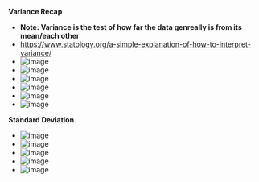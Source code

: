 **Variance Recap**
- **Note: Variance is the test of how far the data genreally is from its mean/each other**
- https://www.statology.org/a-simple-explanation-of-how-to-interpret-variance/
- ![image](https://github.com/user-attachments/assets/69716d64-f163-4048-98ed-510b609419b0)
- ![image](https://github.com/user-attachments/assets/b06fdf90-f317-46db-9327-34e5daaebd6e)
- ![image](https://github.com/user-attachments/assets/ede8be76-82af-4c5b-8115-202d2dff8cca)
- ![image](https://github.com/user-attachments/assets/52a753ad-f3f6-4ca1-9a49-d33944ad14ac)
- ![image](https://github.com/user-attachments/assets/57ca6b48-6367-4e4b-8a8e-863f9ee6b6d0)
- ![image](https://github.com/user-attachments/assets/e7982e6a-8c39-4229-b97a-aef129a53c4e)

**Standard Deviation**
- ![image](https://github.com/user-attachments/assets/d745878a-881d-41b9-be45-5c19a959e1ae)
- ![image](https://github.com/user-attachments/assets/22078678-dc89-4988-931d-b077ec8ff4c9)
- ![image](https://github.com/user-attachments/assets/ee5fe6ad-86de-46f5-ac98-c3eeb1aa92a7)
- ![image](https://github.com/user-attachments/assets/ea8973ae-22f5-487b-8d25-f0cc82e57712)
- ![image](https://github.com/user-attachments/assets/5dea7776-fe23-45d5-a745-a8d5f63dae32)

